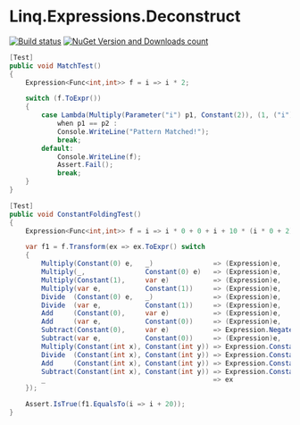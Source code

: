 ﻿# Linq.Expressions.Deconstruct


[![Build status](https://ci.appveyor.com/api/projects/status/j4dym9acp0i9aau0/branch/master?svg=true)](https://ci.appveyor.com/project/igor-tkachev/linq-expressions-deconstruct/branch/master) [![NuGet Version and Downloads count](https://buildstats.info/nuget/Linq.Expressions.Deconstruct)](https://www.nuget.org/packages/Linq.Expressions.Deconstruct/)


```c#
[Test]
public void MatchTest()
{
    Expression<Func<int,int>> f = i => i * 2;

    switch (f.ToExpr())
    {
        case Lambda(Multiply(Parameter("i") p1, Constant(2)), (1, ("i") p2))
            when p1 == p2 :
            Console.WriteLine("Pattern Matched!");
            break;
        default:
            Console.WriteLine(f);
            Assert.Fail();
            break;
    }
}
```


```c#
[Test]
public void ConstantFoldingTest()
{
    Expression<Func<int,int>> f = i => i * 0 + 0 + i + 10 * (i * 0 + 2);

    var f1 = f.Transform(ex => ex.ToExpr() switch
    {
        Multiply(Constant(0) e,   _)               => (Expression)e,              // 0 * e => 0
        Multiply(_,               Constant(0) e)   => (Expression)e,              // e * 0 => 0
        Multiply(Constant(1),     var e)           => (Expression)e,              // 1 * e => e
        Multiply(var e,           Constant(1))     => (Expression)e,              // e * 1 => 1
        Divide  (Constant(0) e,   _)               => (Expression)e,              // 0 / e => 0
        Divide  (var e,           Constant(1))     => (Expression)e,              // e / 1 => e
        Add     (Constant(0),     var e)           => (Expression)e,              // 0 + e => e
        Add     (var e,           Constant(0))     => (Expression)e,              // e + 0 => e
        Subtract(Constant(0),     var e)           => Expression.Negate(e),       // 0 - e => -e
        Subtract(var e,           Constant(0))     => (Expression)e,              // e - 0 => e
        Multiply(Constant(int x), Constant(int y)) => Expression.Constant(x * y), // x * y => e
        Divide  (Constant(int x), Constant(int y)) => Expression.Constant(x / y), // x / y => e
        Add     (Constant(int x), Constant(int y)) => Expression.Constant(x + y), // x + y => e
        Subtract(Constant(int x), Constant(int y)) => Expression.Constant(x - y), // x - y => e
        _                                          => ex
    });

    Assert.IsTrue(f1.EqualsTo(i => i + 20));
}
```
